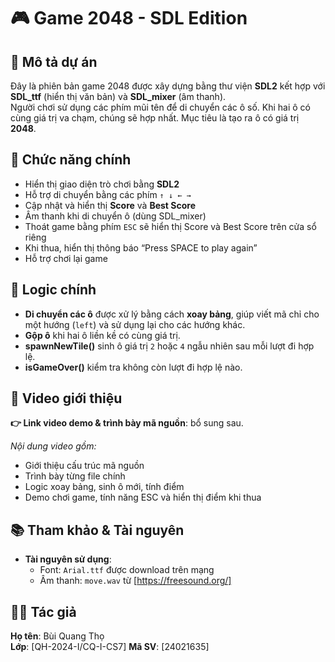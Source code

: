 # 🎮 Game 2048 - SDL Edition

## 📌 Mô tả dự án

Đây là phiên bản game 2048 được xây dựng bằng thư viện **SDL2** kết hợp với **SDL_ttf** (hiển thị văn bản) và **SDL_mixer** (âm thanh).  
Người chơi sử dụng các phím mũi tên để di chuyển các ô số. Khi hai ô có cùng giá trị va chạm, chúng sẽ hợp nhất. Mục tiêu là tạo ra ô có giá trị **2048**.

## 🔧 Chức năng chính

- Hiển thị giao diện trò chơi bằng **SDL2**
- Hỗ trợ di chuyển bằng các phím `↑ ↓ ← →`
- Cập nhật và hiển thị **Score** và **Best Score**
- Âm thanh khi di chuyển ô (dùng SDL_mixer)
- Thoát game bằng phím `ESC` sẽ hiển thị Score và Best Score trên cửa sổ riêng
- Khi thua, hiển thị thông báo “Press SPACE to play again”
- Hỗ trợ chơi lại game

## 🧠 Logic chính

- **Di chuyển các ô** được xử lý bằng cách **xoay bảng**, giúp viết mã chỉ cho một hướng (`left`) và sử dụng lại cho các hướng khác.
- **Gộp ô** khi hai ô liền kề có cùng giá trị.
- **spawnNewTile()** sinh ô giá trị `2` hoặc `4` ngẫu nhiên sau mỗi lượt đi hợp lệ.
- **isGameOver()** kiểm tra không còn lượt đi hợp lệ nào.

## 🎥 Video giới thiệu

**👉 Link video demo & trình bày mã nguồn**: bổ sung sau.

*Nội dung video gồm:*
- Giới thiệu cấu trúc mã nguồn
- Trình bày từng file chính
- Logic xoay bảng, sinh ô mới, tính điểm
- Demo chơi game, tính năng ESC và hiển thị điểm khi thua

## 📚 Tham khảo & Tài nguyên

- **Tài nguyên sử dụng**:
  - Font: `Arial.ttf` được download trên mạng
  - Âm thanh: `move.wav` từ [https://freesound.org/]

## 👨‍💻 Tác giả

**Họ tên**: Bùi Quang Thọ  
**Lớp**: [QH-2024-I/CQ-I-CS7] 
**Mã SV**: [24021635]


